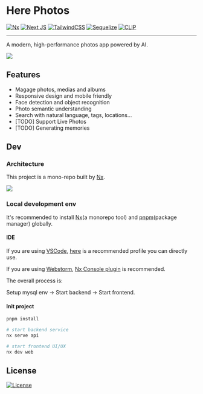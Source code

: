 # Here Photos

[![Nx](https://img.shields.io/badge/nx-143055?style=for-the-badge&logo=nx&logoColor=white)](https://nx.dev/)
[![Next JS](https://img.shields.io/badge/Next-black?style=for-the-badge&logo=next.js&logoColor=white)](https://nextjs.org/)
[![TailwindCSS](https://img.shields.io/badge/tailwindcss-%2338B2AC.svg?style=for-the-badge&logo=tailwind-css&logoColor=white)](https://tailwindcss.com/)
[![Sequelize](https://img.shields.io/badge/Sequelize-52B0E7?style=for-the-badge&logo=Sequelize&logoColor=white)](https://sequelize.org/)
[![CLIP](https://img.shields.io/badge/chatGPT-74aa9c?style=for-the-badge&logo=openai&logoColor=white)](https://openai.com/index/clip/)

---

A modern, high-performance photos app powered by AI.

![](https://cos.codec.wang/here-photos-github-cover.webp)

## Features

- Magage photos, medias and albums
- Responsive design and mobile friendly
- Face detection and object recognition
- Photo semantic understanding
- Search with natural language, tags, locations...
- [TODO] Support Live Photos
- [TODO] Generating memories

## Dev

### Architecture

This project is a mono-repo built by [Nx](https://nx.dev/getting-started/installation#installing-nx-globally).

![](https://cos.codec.wang/here-photos-nx-architecture.webp)

### Local development env

It's recommended to install [Nx](https://nx.dev/getting-started/installation#installing-nx-globally)(a monorepo tool) and [pnpm](https://pnpm.io/installation)(package manager) globally.

#### IDE

If you are using [VSCode](https://code.visualstudio.com/), [here]() is a recommended profile you can directly use.

If you are using [Webstorm](https://www.jetbrains.com/webstorm/), [Nx Console plugin](https://plugins.jetbrains.com/plugin/21060-nx-console) is recommended.

The overall process is:

Setup mysql env -> Start backend -> Start frontend.

#### Init project

```bash
pnpm install

# start backend service
nx serve api

# start frontend UI/UX
nx dev web
```

## License

[![License](https://img.shields.io/npm/l/nx.svg?style=flat-square)]()
